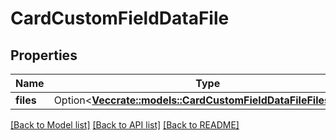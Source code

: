 # CardCustomFieldDataFile

## Properties

Name | Type | Description | Notes
------------ | ------------- | ------------- | -------------
**files** | Option<[**Vec<crate::models::CardCustomFieldDataFileFilesInner>**](CardCustomFieldDataFile_files_inner.md)> |  | [optional]

[[Back to Model list]](../README.md#documentation-for-models) [[Back to API list]](../README.md#documentation-for-api-endpoints) [[Back to README]](../README.md)


